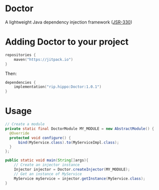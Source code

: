 # Doctor
A lightweight Java dependency injection framework ([JSR-330](http://javax-inject.github.io/javax-inject/))

# Adding Doctor to your project
```kotlin
repositories {
    maven("https://jitpack.io")
}
```

Then:

```kotlin
dependencies {
    implementation("rip.hippo:Doctor:1.0.1")
}
```

# Usage

```java
// Create a module
private static final DoctorModule MY_MODULE = new AbstractModule() {
  @Override
  protected void configure() {
      bind(MyService.class).to(MyServiceImpl.class);
  }
};

public static void main(String[]args){
    // Create an injector instance
    Injector injector = Doctor.createInjector(MY_MODULE);
    // Get an instance of MyService
    MyService myService = injector.getInstance(MyService.class);
}
```